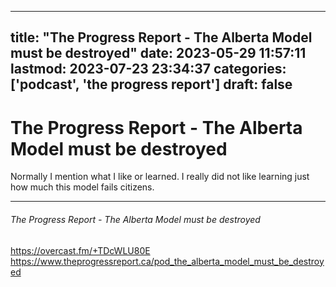 
---
title: "The Progress Report - The Alberta Model must be destroyed"
date: 2023-05-29 11:57:11
lastmod: 2023-07-23 23:34:37
categories: ['podcast', 'the progress report']
draft: false
---


# The Progress Report - The Alberta Model must be destroyed
Normally I mention what I like or learned. I really did not like learning just how much this model fails citizens.

- - -
###### The Progress Report - The Alberta Model must be destroyed

https://overcast.fm/+TDcWLU80E  
https://www.theprogressreport.ca/pod_the_alberta_model_must_be_destroyed

<!-- #public #podcast #the progress report# -->

<!-- {BearID:19F7F91B-00DE-4D1A-8052-8FC5B744783F-19916-00000D6854EAE926} -->
